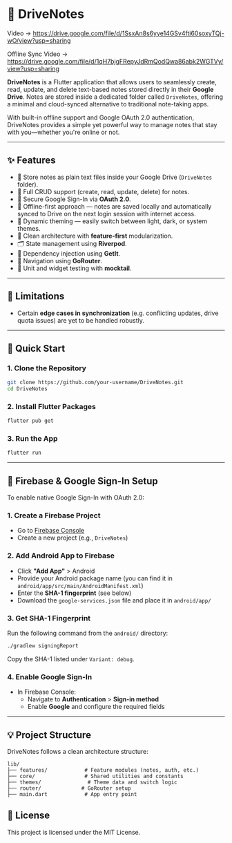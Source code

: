 # 📒 DriveNotes

Video ->  https://drive.google.com/file/d/1SsxAn8s6yye14GSv4fti60soxyTQj-wO/view?usp=sharing

Offline Sync Video -> https://drive.google.com/file/d/1qH7bjgFRepyJdRmQodQwa86abk2WGTVy/view?usp=sharing

**DriveNotes** is a Flutter application that allows users to seamlessly create, read, update, and delete text-based notes stored directly in their **Google Drive**. Notes are stored inside a dedicated folder called `DriveNotes`, offering a minimal and cloud-synced alternative to traditional note-taking apps.

With built-in offline support and Google OAuth 2.0 authentication, DriveNotes provides a simple yet powerful way to manage notes that stay with you—whether you're online or not.

---

## ✨ Features

- 📂 Store notes as plain text files inside your Google Drive (`DriveNotes` folder).
- 🔄 Full CRUD support (create, read, update, delete) for notes.
- 🔐 Secure Google Sign-In via **OAuth 2.0**.
- 📡 Offline-first approach — notes are saved locally and automatically synced to Drive on the next login session with internet access.
- 🎨 Dynamic theming — easily switch between light, dark, or system themes.
- 🧱 Clean architecture with **feature-first** modularization.
- 🗂 State management using **Riverpod**.
- 🔧 Dependency injection using **GetIt**.
- 🚦 Navigation using **GoRouter**.
- 🧪 Unit and widget testing with **mocktail**.

---

## 🚧 Limitations

- Certain **edge cases in synchronization** (e.g. conflicting updates, drive quota issues) are yet to be handled robustly.

---

## 🚀 Quick Start

### 1. Clone the Repository

```bash
git clone https://github.com/your-username/DriveNotes.git
cd DriveNotes
```

### 2. Install Flutter Packages

```bash
flutter pub get
```

### 3. Run the App

```bash
flutter run
```

---

## 🔐 Firebase & Google Sign-In Setup

To enable native Google Sign-In with OAuth 2.0:

### 1. Create a Firebase Project

- Go to [Firebase Console](https://console.firebase.google.com/)
- Create a new project (e.g., `DriveNotes`)

### 2. Add Android App to Firebase

- Click **"Add App"** > Android
- Provide your Android package name (you can find it in `android/app/src/main/AndroidManifest.xml`)
- Enter the **SHA-1 fingerprint** (see below)
- Download the `google-services.json` file and place it in `android/app/`

### 3. Get SHA-1 Fingerprint

Run the following command from the `android/` directory:

```bash
./gradlew signingReport
```

Copy the SHA-1 listed under `Variant: debug`.

### 4. Enable Google Sign-In

- In Firebase Console:
  - Navigate to **Authentication** > **Sign-in method**
  - Enable **Google** and configure the required fields

---

## 💡 Project Structure

DriveNotes follows a clean architecture structure:

```
lib/
├── features/            # Feature modules (notes, auth, etc.)
├── core/                # Shared utilities and constants
├── themes/               # Theme data and switch logic
├── router/             # GoRouter setup
├── main.dart            # App entry point
```



## 📝 License

This project is licensed under the MIT License.
